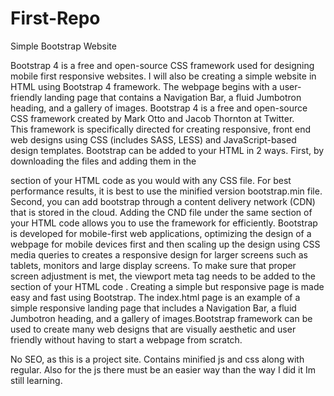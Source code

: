 # First-Repo
Simple Bootstrap Website

Bootstrap 4 is a free and open-source CSS framework used for designing mobile first responsive websites. 
I will also be creating a simple website in HTML using Bootstrap 4 framework. The webpage begins with a user-friendly 
landing page that contains a Navigation Bar, a fluid Jumbotron heading, and a gallery of images. 
Bootstrap 4 is a free and open-source CSS framework created by Mark Otto and Jacob Thornton at Twitter.  
This framework is specifically directed for creating responsive, front end web designs using CSS (includes SASS, LESS) and 
JavaScript-based design templates. Bootstrap can be added to your HTML in 2 ways. First, by downloading the files and adding them in the
<head> section of your HTML code as you would with any CSS file. For best performance results, it is best to use the 
minified version bootstrap.min file.  Second, you can add bootstrap through a content delivery network (CDN) that is stored in the cloud. Adding the CND file under the same <head> section of your HTML code allows you to use the framework for efficiently. 
Bootstrap is developed for mobile-first web applications, optimizing the design of a webpage for mobile devices first and then scaling up 
the design using CSS media queries to creates a responsive design for larger screens such as tablets, monitors and large display screens. 
To make sure that proper screen adjustment is met, the viewport meta tag needs to be added to the <head> section of your 
HTML code <meta name="viewport" content="width=device-width, initial-scale=1, shrink-to-fit=no">. 
Creating a simple but responsive page is made easy and fast using Bootstrap. The index.html page is an example of a simple responsive landing page 
that includes a Navigation Bar, a fluid Jumbotron heading, and a gallery of images.Bootstrap framework can be used to create many web designs that are visually aesthetic 
and user friendly without having to start a webpage from scratch. 

No SEO, as this is a project site.
Contains minified js and css along with regular. Also for the js there must be an easier way than the way I did it Im still learning.
